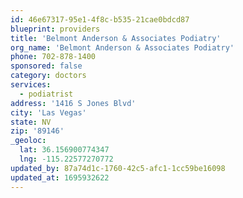 ```yaml
---
id: 46e67317-95e1-4f8c-b535-21cae0bdcd87
blueprint: providers
title: 'Belmont Anderson & Associates Podiatry'
org_name: 'Belmont Anderson & Associates Podiatry'
phone: 702-878-1400
sponsored: false
category: doctors
services:
  - podiatrist
address: '1416 S Jones Blvd'
city: 'Las Vegas'
state: NV
zip: '89146'
_geoloc:
  lat: 36.156900774347
  lng: -115.22577270772
updated_by: 87a74d1c-1760-42c5-afc1-1cc59be16098
updated_at: 1695932622
---
```

